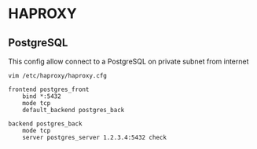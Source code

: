 # HAPROXY

## PostgreSQL
This config allow connect to a PostgreSQL on private subnet from internet
```
vim /etc/haproxy/haproxy.cfg
```
```
frontend postgres_front
    bind *:5432
    mode tcp
    default_backend postgres_back

backend postgres_back
    mode tcp
    server postgres_server 1.2.3.4:5432 check
```
